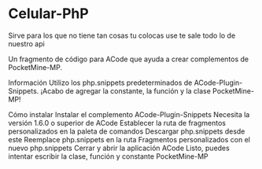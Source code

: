 # Celular-PhP
Sirve para los que no tiene tan cosas tu colocas use te sale todo lo de nuestro api

Un fragmento de código para ACode que ayuda a crear complementos de PocketMine-MP.

Información
Utilizo los php.snippets predeterminados de ACode-Plugin-Snippets. ¡Acabo de agregar la constante, la función y la clase PocketMine-MP!

Cómo instalar
Instalar el complemento ACode-Plugin-Snippets
Necesita la versión 1.6.0 o superior de ACode
Establecer la ruta de fragmentos personalizados en la paleta de comandos
Descargar php.snippets desde este
Reemplace php.snippets en la ruta Fragmentos personalizados con el nuevo php.snippets
Cerrar y abrir la aplicación ACode
Listo, puedes intentar escribir la clase, función y constante PocketMine-MP
